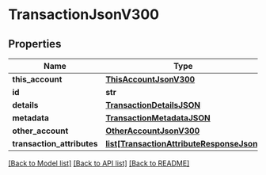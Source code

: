# TransactionJsonV300

## Properties
Name | Type | Description | Notes
------------ | ------------- | ------------- | -------------
**this_account** | [**ThisAccountJsonV300**](ThisAccountJsonV300.md) |  | 
**id** | **str** |  | 
**details** | [**TransactionDetailsJSON**](TransactionDetailsJSON.md) |  | 
**metadata** | [**TransactionMetadataJSON**](TransactionMetadataJSON.md) |  | 
**other_account** | [**OtherAccountJsonV300**](OtherAccountJsonV300.md) |  | 
**transaction_attributes** | [**list[TransactionAttributeResponseJson]**](TransactionAttributeResponseJson.md) |  | 

[[Back to Model list]](../README.md#documentation-for-models) [[Back to API list]](../README.md#documentation-for-api-endpoints) [[Back to README]](../README.md)


